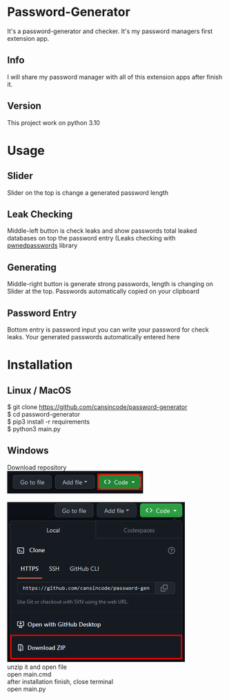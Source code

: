 # Password-Generator
It's a password-generator and checker. It's my password managers first extension app.
## Info
I will share my password manager with all of this extension apps after finish it.

## Version
This project work on python 3.10

# Usage
## Slider
Slider on the top is change a generated password length
## Leak Checking
Middle-left button is check leaks and show passwords total leaked databases on top the password entry (Leaks checking with <a href="https://pypi.org/project/pwnedpasswords">pwnedpasswords</a> library
## Generating
Middle-right button is generate strong passwords, length is changing on Slider at the top. Passwords automatically copied on your clipboard
## Password Entry
Bottom entry is password input you can write your password for check leaks. Your generated passwords automatically entered here

# Installation
## Linux / MacOS
$ git clone https://github.com/cansincode/password-generator<br>
$ cd password-generator<br>
$ pip3 install -r requirements<br>
$ python3 main.py
## Windows
Download repository<br>
<img src="https://github.com/cansincode/password-generator/blob/496d65f3dc57898b1f87a35cb4bf807853ff4b8b/Screenshots/Screenshot_2.png"><br>
<br>
<img src="https://github.com/cansincode/password-generator/blob/496d65f3dc57898b1f87a35cb4bf807853ff4b8b/Screenshots/Screenshot_3.png"><br>
unzip it and open file<br>
open main.cmd<br>
after installation finish, close terminal<br>
open main.py
